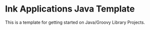 # Ink Applications Java Template

This is a template for getting started on Java/Groovy Library Projects.
